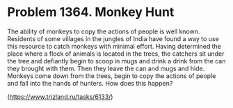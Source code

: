 # Problem 1364. Monkey Hunt

The ability of monkeys to copy the actions of people is well known. Residents of some villages in the jungles of India have found a way to use this resource to catch monkeys with minimal effort. Having determined the place where a flock of animals is located in the trees, the catchers sit under the tree and defiantly begin to scoop in mugs and drink a drink from the can they brought with them. Then they leave the can and mugs and hide. Monkeys come down from the trees, begin to copy the actions of people and fall into the hands of hunters. How does this happen?

(https://www.trizland.ru/tasks/6133/)